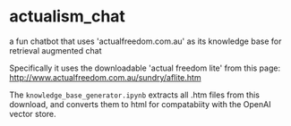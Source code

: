 # actualism_chat
a fun chatbot that uses 'actualfreedom.com.au' as its knowledge base for retrieval augmented chat

Specifically it uses the downloadable 'actual freedom lite' from this page: http://www.actualfreedom.com.au/sundry/aflite.htm

The `knowledge_base_generator.ipynb` extracts all .htm files from this download, and converts them to html for compatabiity with the OpenAI vector store.
